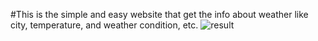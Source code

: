 #This is the simple and easy website that get the info about weather like city, temperature, and weather condition, etc. 
![result](final.png)